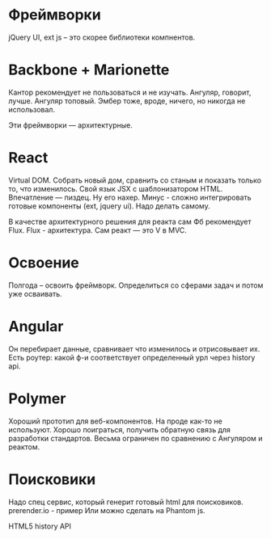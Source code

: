 # Фреймворки
jQuery UI, ext js – это скорее библиотеки компнентов.

# Backbone + Marionette
Кантор рекомендует не пользоваться и не изучать. Ангуляр, говорит, лучше.
Ангуляр топовый.
Эмбер тоже, вроде, ничего, но никогда не использовал.

Эти фреймворки — архитектурные.

# React
Virtual DOM. Собрать новый дом, сравнить со станым и показать только то, что изменилось.
Свой язык JSX с шаблонизатором HTML.
Впечатление — пиздец. Ну его нахер.
Минус - сложно интегрировать готовые компоненты (ext, jquery ui). Надо делать самому.

В качестве архитектурного решения для реакта сам Фб рекомендует Flux.
Flux - архитектура. Сам реакт — это V в MVC.

# Освоение
Полгода – освоить фреймворк.
Определиться со сферами задач и потом уже осваивать.


# Angular
Он перебирает данные, сравнивает что изменилось и отрисовывает их.
Есть роутер: какой ф-и соответствует определенный урл через history api.

# Polymer
Хороший прототип для веб-компонентов. На проде как-то не используют.
Хорошо поиграться, получить обратную связь для разработки стандартов.
Весьма ограничен по сравнению с Ангуляром и реактом.

# Поисковики
Надо спец сервис, который генерит готовый html для поисковиков.
prerender.io - пример
Или можно сделать на Phantom js.

HTML5 history API
